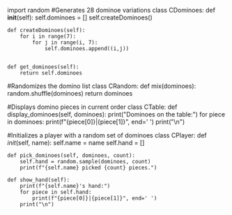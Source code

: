 import random
#Generates 28 dominoe variations
class CDominoes:
    def __init__(self):
        self.dominoes = []
        self.createDominoes()

    def createDominoes(self):
        for i in range(7):
            for j in range(i, 7):
                self.dominoes.append((i,j))
    
    
    def get_dominoes(self):
        return self.dominoes

#Randomizes the domino list
class CRandom:
    def mix(dominoes):    
        random.shuffle(dominoes)
        return dominoes
    
#Displays domino pieces in current order
class CTable:
    def display_dominoes(self, dominoes):
        print("Dominoes on the table:")
        for piece in dominoes:
            print(f"{piece[0]}|{piece[1]}", end=' ')
        print("\n")

#Initializes a player with a random set of dominoes
class CPlayer:
    def _init_(self, name):
        self.name = name
        self.hand = []

    def pick_dominoes(self, dominoes, count):
        self.hand = random.sample(dominoes, count)
        print(f"{self.name} picked {count} pieces.")

    def show_hand(self):
        print(f"{self.name}'s hand:")
        for piece in self.hand:
            print(f"{piece[0]}|{piece[1]}", end=' ')
        print("\n")

